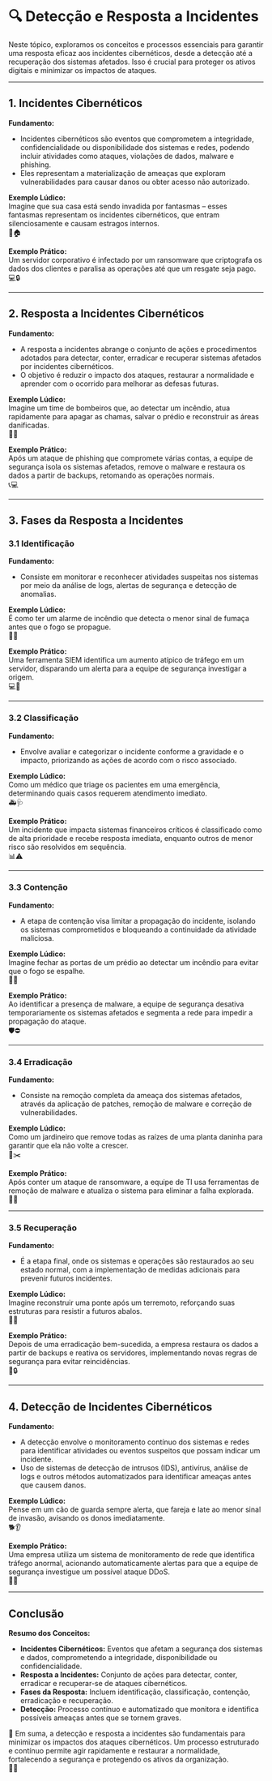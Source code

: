 # 🔍 Detecção e Resposta a Incidentes

Neste tópico, exploramos os conceitos e processos essenciais para garantir uma resposta eficaz aos incidentes cibernéticos, desde a detecção até a recuperação dos sistemas afetados. Isso é crucial para proteger os ativos digitais e minimizar os impactos de ataques.

---

## 1. Incidentes Cibernéticos

**Fundamento:**  
- Incidentes cibernéticos são eventos que comprometem a integridade, confidencialidade ou disponibilidade dos sistemas e redes, podendo incluir atividades como ataques, violações de dados, malware e phishing.  
- Eles representam a materialização de ameaças que exploram vulnerabilidades para causar danos ou obter acesso não autorizado.

**Exemplo Lúdico:**  
Imagine que sua casa está sendo invadida por fantasmas – esses fantasmas representam os incidentes cibernéticos, que entram silenciosamente e causam estragos internos.  
👻🏠

**Exemplo Prático:**  
Um servidor corporativo é infectado por um ransomware que criptografa os dados dos clientes e paralisa as operações até que um resgate seja pago.  
💻🔒

---

## 2. Resposta a Incidentes Cibernéticos

**Fundamento:**  
- A resposta a incidentes abrange o conjunto de ações e procedimentos adotados para detectar, conter, erradicar e recuperar sistemas afetados por incidentes cibernéticos.  
- O objetivo é reduzir o impacto dos ataques, restaurar a normalidade e aprender com o ocorrido para melhorar as defesas futuras.

**Exemplo Lúdico:**  
Imagine um time de bombeiros que, ao detectar um incêndio, atua rapidamente para apagar as chamas, salvar o prédio e reconstruir as áreas danificadas.  
🚒🔥

**Exemplo Prático:**  
Após um ataque de phishing que compromete várias contas, a equipe de segurança isola os sistemas afetados, remove o malware e restaura os dados a partir de backups, retomando as operações normais.  
📞💻

---

## 3. Fases da Resposta a Incidentes

### 3.1 Identificação
**Fundamento:**  
- Consiste em monitorar e reconhecer atividades suspeitas nos sistemas por meio da análise de logs, alertas de segurança e detecção de anomalias.

**Exemplo Lúdico:**  
É como ter um alarme de incêndio que detecta o menor sinal de fumaça antes que o fogo se propague.  
🚨👀

**Exemplo Prático:**  
Uma ferramenta SIEM identifica um aumento atípico de tráfego em um servidor, disparando um alerta para a equipe de segurança investigar a origem.  
💻🔔

---

### 3.2 Classificação
**Fundamento:**  
- Envolve avaliar e categorizar o incidente conforme a gravidade e o impacto, priorizando as ações de acordo com o risco associado.

**Exemplo Lúdico:**  
Como um médico que triage os pacientes em uma emergência, determinando quais casos requerem atendimento imediato.  
🚑🩺

**Exemplo Prático:**  
Um incidente que impacta sistemas financeiros críticos é classificado como de alta prioridade e recebe resposta imediata, enquanto outros de menor risco são resolvidos em sequência.  
📊⚠️

---

### 3.3 Contenção
**Fundamento:**  
- A etapa de contenção visa limitar a propagação do incidente, isolando os sistemas comprometidos e bloqueando a continuidade da atividade maliciosa.

**Exemplo Lúdico:**  
Imagine fechar as portas de um prédio ao detectar um incêndio para evitar que o fogo se espalhe.  
🚪🔥

**Exemplo Prático:**  
Ao identificar a presença de malware, a equipe de segurança desativa temporariamente os sistemas afetados e segmenta a rede para impedir a propagação do ataque.  
🛡️⛔

---

### 3.4 Erradicação
**Fundamento:**  
- Consiste na remoção completa da ameaça dos sistemas afetados, através da aplicação de patches, remoção de malware e correção de vulnerabilidades.

**Exemplo Lúdico:**  
Como um jardineiro que remove todas as raízes de uma planta daninha para garantir que ela não volte a crescer.  
🌱✂️

**Exemplo Prático:**  
Após conter um ataque de ransomware, a equipe de TI usa ferramentas de remoção de malware e atualiza o sistema para eliminar a falha explorada.  
🔧💾

---

### 3.5 Recuperação
**Fundamento:**  
- É a etapa final, onde os sistemas e operações são restaurados ao seu estado normal, com a implementação de medidas adicionais para prevenir futuros incidentes.

**Exemplo Lúdico:**  
Imagine reconstruir uma ponte após um terremoto, reforçando suas estruturas para resistir a futuros abalos.  
🌉🔧

**Exemplo Prático:**  
Depois de uma erradicação bem-sucedida, a empresa restaura os dados a partir de backups e reativa os servidores, implementando novas regras de segurança para evitar reincidências.  
🔄🔒

---

## 4. Detecção de Incidentes Cibernéticos

**Fundamento:**  
- A detecção envolve o monitoramento contínuo dos sistemas e redes para identificar atividades ou eventos suspeitos que possam indicar um incidente.  
- Uso de sistemas de detecção de intrusos (IDS), antivírus, análise de logs e outros métodos automatizados para identificar ameaças antes que causem danos.

**Exemplo Lúdico:**  
Pense em um cão de guarda sempre alerta, que fareja e late ao menor sinal de invasão, avisando os donos imediatamente.  
🐕👂

**Exemplo Prático:**  
Uma empresa utiliza um sistema de monitoramento de rede que identifica tráfego anormal, acionando automaticamente alertas para que a equipe de segurança investigue um possível ataque DDoS.  
📡🚨

---

## Conclusão

**Resumo dos Conceitos:**  
- **Incidentes Cibernéticos:** Eventos que afetam a segurança dos sistemas e dados, comprometendo a integridade, disponibilidade ou confidencialidade.  
- **Resposta a Incidentes:** Conjunto de ações para detectar, conter, erradicar e recuperar-se de ataques cibernéticos.  
- **Fases da Resposta:** Incluem identificação, classificação, contenção, erradicação e recuperação.  
- **Detecção:** Processo contínuo e automatizado que monitora e identifica possíveis ameaças antes que se tornem graves.

🌟 Em suma, a detecção e resposta a incidentes são fundamentais para minimizar os impactos dos ataques cibernéticos. Um processo estruturado e contínuo permite agir rapidamente e restaurar a normalidade, fortalecendo a segurança e protegendo os ativos da organização.  
🚀🔐